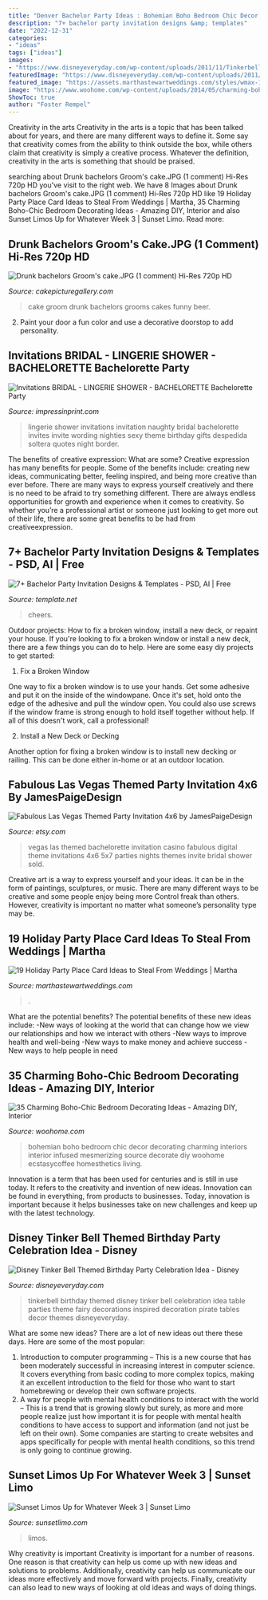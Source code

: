 ```yaml
---
title: "Denver Bachelor Party Ideas : Bohemian Boho Bedroom Chic Decor Decorating Charming Interiors Interior Infused Mesmerizing Source Decorate Diy Woohome Ecstasycoffee Homesthetics Living"
description: "7+ bachelor party invitation designs &amp; templates"
date: "2022-12-31"
categories:
- "ideas"
tags: ["ideas"]
images:
- "https://www.disneyeveryday.com/wp-content/uploads/2011/11/Tinkerbell-Birthday-Party-Table-Idea.jpg"
featuredImage: "https://www.disneyeveryday.com/wp-content/uploads/2011/11/Tinkerbell-Birthday-Party-Table-Idea.jpg"
featured_image: "https://assets.marthastewartweddings.com/styles/wmax-1500/d23/table-setting-mwd107369/table-setting-mwd107369_sq.jpg?itok=W-lRdQrt"
image: "https://www.woohome.com/wp-content/uploads/2014/05/charming-boho-bedroom-ideas-11.jpg"
ShowToc: true
author: "Foster Rempel"
---
```



Creativity in the arts
Creativity in the arts is a topic that has been talked about for years, and there are many different ways to define it. Some say that creativity comes from the ability to think outside the box, while others claim that creativity is simply a creative process. Whatever the definition, creativity in the arts is something that should be praised.

	

		
searching about Drunk bachelors Groom&#039;s cake.JPG (1 comment) Hi-Res 720p HD you've visit to the right web. We have 8 Images about Drunk bachelors Groom&#039;s cake.JPG (1 comment) Hi-Res 720p HD like 19 Holiday Party Place Card Ideas to Steal From Weddings | Martha, 35 Charming Boho-Chic Bedroom Decorating Ideas - Amazing DIY, Interior and also Sunset Limos Up for Whatever Week 3 | Sunset Limo. Read more:
		
    
## Drunk Bachelors Groom&#039;s Cake.JPG (1 Comment) Hi-Res 720p HD

<img loading=lazy src="http://www.cakepicturegallery.com/d/60692-3/Drunk+bachelors+Groom_s+cake.JPG" onerror="this.onerror=null;this.src='https://tse1.mm.bing.net/th?id=OIP.a2SLByJlVXahIP05JWnCswHaF2&amp;pid=15.1';" alt="Drunk bachelors Groom&#039;s cake.JPG (1 comment) Hi-Res 720p HD">

_Source: cakepicturegallery.com_

>cake groom drunk bachelors grooms cakes funny beer. 

	

2. Paint your door a fun color and use a decorative doorstop to add personality.

    
## Invitations BRIDAL - LINGERIE SHOWER - BACHELORETTE Bachelorette Party

<img loading=lazy src="http://www.impressinprint.com/images/products/32711_ISN874NaughtyNighties.jpg" onerror="this.onerror=null;this.src='https://tse2.mm.bing.net/th?id=OIP.ZXJihVfAtDPY2At1AlpCpAAAAA&amp;pid=15.1';" alt="Invitations BRIDAL - LINGERIE SHOWER - BACHELORETTE Bachelorette Party">

_Source: impressinprint.com_

>lingerie shower invitations invitation naughty bridal bachelorette invites invite wording nighties sexy theme birthday gifts despedida soltera quotes night border. 

	

The benefits of creative expression: What are some?
Creative expression has many benefits for people. Some of the benefits include: creating new ideas, communicating better, feeling inspired, and being more creative than ever before. There are many ways to express yourself creatively and there is no need to be afraid to try something different. There are always endless opportunities for growth and experience when it comes to creativity. So whether you’re a professional artist or someone just looking to get more out of their life, there are some great benefits to be had from creativeexpression.

    
## 7+ Bachelor Party Invitation Designs &amp; Templates - PSD, AI | Free

<img loading=lazy src="https://images.template.net/wp-content/uploads/2018/08/Cheers-Bachelor-Party-Invitation-Template.jpg?width=600" onerror="this.onerror=null;this.src='https://tse2.mm.bing.net/th?id=OIP.zO1ShRzAppi0oMJUdLm_LQHaJc&amp;pid=15.1';" alt="7+ Bachelor Party Invitation Designs &amp; Templates - PSD, AI | Free">

_Source: template.net_

>cheers. 

	

Outdoor projects: How to fix a broken window, install a new deck, or repaint your house.
If you're looking to fix a broken window or install a new deck, there are a few things you can do to help. Here are some easy diy projects to get started:
1. Fix a Broken Window

One way to fix a broken window is to use your hands. Get some adhesive and put it on the inside of the windowpane. Once it's set, hold onto the edge of the adhesive and pull the window open. You could also use screws if the window frame is strong enough to hold itself together without help. If all of this doesn't work, call a professional!

2. Install a New Deck or Decking

Another option for fixing a broken window is to install new decking or railing. This can be done either in-home or at an outdoor location.

    
## Fabulous Las Vegas Themed Party Invitation 4x6 By JamesPaigeDesign

<img loading=lazy src="http://img0.etsystatic.com/007/1/5570362/il_570xN.365355132_e6gk.jpg" onerror="this.onerror=null;this.src='https://tse2.mm.bing.net/th?id=OIP.HANzzdJ7LbErgdRe2m31wgHaKG&amp;pid=15.1';" alt="Fabulous Las Vegas Themed Party Invitation 4x6 by JamesPaigeDesign">

_Source: etsy.com_

>vegas las themed bachelorette invitation casino fabulous digital theme invitations 4x6 5x7 parties nights themes invite bridal shower sold. 

	

Creative art is a way to express yourself and your ideas. It can be in the form of paintings, sculptures, or music. There are many different ways to be creative and some people enjoy being more Control freak than others. However, creativity is important no matter what someone’s personality type may be.

    
## 19 Holiday Party Place Card Ideas To Steal From Weddings | Martha

<img loading=lazy src="https://assets.marthastewartweddings.com/styles/wmax-1500/d23/table-setting-mwd107369/table-setting-mwd107369_sq.jpg?itok=W-lRdQrt" onerror="this.onerror=null;this.src='https://tse1.mm.bing.net/th?id=OIP.FIgpvg6cTBz5WWluWKEhSQHaHa&amp;pid=15.1';" alt="19 Holiday Party Place Card Ideas to Steal From Weddings | Martha">

_Source: marthastewartweddings.com_

>. 

	

What are the potential benefits?
The potential benefits of these new ideas include: 
-New ways of looking at the world that can change how we view our relationships and how we interact with others 
-New ways to improve health and well-being 
-New ways to make money and achieve success 
-New ways to help people in need

    
## 35 Charming Boho-Chic Bedroom Decorating Ideas - Amazing DIY, Interior

<img loading=lazy src="https://www.woohome.com/wp-content/uploads/2014/05/charming-boho-bedroom-ideas-11.jpg" onerror="this.onerror=null;this.src='https://tse3.mm.bing.net/th?id=OIP.bXagEU6DMuB5jXNo2xGf7QHaLK&amp;pid=15.1';" alt="35 Charming Boho-Chic Bedroom Decorating Ideas - Amazing DIY, Interior">

_Source: woohome.com_

>bohemian boho bedroom chic decor decorating charming interiors interior infused mesmerizing source decorate diy woohome ecstasycoffee homesthetics living. 

	

Innovation is a term that has been used for centuries and is still in use today. It refers to the creativity and invention of new ideas. Innovation can be found in everything, from products to businesses. Today, innovation is important because it helps businesses take on new challenges and keep up with the latest technology.

    
## Disney Tinker Bell Themed Birthday Party Celebration Idea - Disney

<img loading=lazy src="https://www.disneyeveryday.com/wp-content/uploads/2011/11/Tinkerbell-Birthday-Party-Table-Idea.jpg" onerror="this.onerror=null;this.src='https://tse1.mm.bing.net/th?id=OIP.YGV05-HCmlHbDxThfXhSswHaJ4&amp;pid=15.1';" alt="Disney Tinker Bell Themed Birthday Party Celebration Idea - Disney">

_Source: disneyeveryday.com_

>tinkerbell birthday themed disney tinker bell celebration idea table parties theme fairy decorations inspired decoration pirate tables decor themes disneyeveryday. 

	

What are some new ideas?
There are a lot of new ideas out there these days. Here are some of the most popular: 
1) Introduction to computer programming – This is a new course that has been moderately successful in increasing interest in computer science. It covers everything from basic coding to more complex topics, making it an excellent introduction to the field for those who want to start homebrewing or develop their own software projects. 
2) A way for people with mental health conditions to interact with the world – This is a trend that is growing slowly but surely, as more and more people realize just how important it is for people with mental health conditions to have access to support and information (and not just be left on their own). Some companies are starting to create websites and apps specifically for people with mental health conditions, so this trend is only going to continue growing.

    
## Sunset Limos Up For Whatever Week 3 | Sunset Limo

<img loading=lazy src="http://www.sunsetlimo.com/wp-content/uploads/2015/06/Pink-Bus.jpg" onerror="this.onerror=null;this.src='https://tse3.mm.bing.net/th?id=OIP.fJFCV2nB7uTWauOT1UedtAHaE8&amp;pid=15.1';" alt="Sunset Limos Up for Whatever Week 3 | Sunset Limo">

_Source: sunsetlimo.com_

>limos. 

	

Why creativity is important
Creativity is important for a number of reasons. One reason is that creativity can help us come up with new ideas and solutions to problems. Additionally, creativity can help us communicate our ideas more effectively and move forward with projects. Finally, creativity can also lead to new ways of looking at old ideas and ways of doing things.

